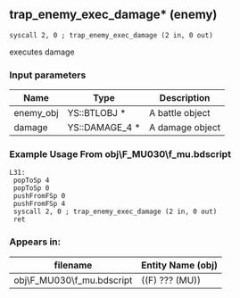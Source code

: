 ## trap_enemy_exec_damage* (enemy)

`syscall 2, 0 ; trap_enemy_exec_damage (2 in, 0 out)`

executes damage

### Input parameters
| Name | Type | Description
|------|------|------------
| enemy_obj   | YS::BTLOBJ *   | A battle object
| damage   | YS::DAMAGE_4 *   | A damage object


### Example Usage From obj\F_MU030\f_mu.bdscript
```plaintext
L31:
 popToSp 4
 popToSp 0
 pushFromFSp 0
 pushFromFSp 4
 syscall 2, 0 ; trap_enemy_exec_damage (2 in, 0 out)
 ret
```


### Appears in:
| filename | Entity Name (obj)
|----------|-------------
| obj\F_MU030\f_mu.bdscript       | ((F) ??? (MU))          



